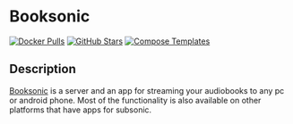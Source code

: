 # Booksonic

[![Docker Pulls](https://img.shields.io/docker/pulls/linuxserver/booksonic?style=flat-square&color=607D8B&label=docker%20pulls&logo=docker)](https://hub.docker.com/r/linuxserver/booksonic)
[![GitHub Stars](https://img.shields.io/github/stars/linuxserver/docker-booksonic?style=flat-square&color=607D8B&label=github%20stars&logo=github)](https://github.com/linuxserver/docker-booksonic)
[![Compose Templates](https://img.shields.io/static/v1?style=flat-square&color=607D8B&label=compose&message=templates)](https://github.com/GhostWriters/DockSTARTer/tree/master/compose/.apps/booksonic)

## Description

[Booksonic](https://booksonic.org/) is a server and an app for streaming your audiobooks to any pc or android phone. Most of the functionality is also available on other platforms that have apps for subsonic.
